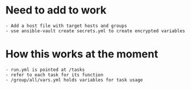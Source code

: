 # Need to add to work
    - Add a host file with target hosts and groups
    - use ansible-vault create secrets.yml to create encrypted variables

# How this works at the moment
    - run.yml is pointed at /tasks
    - refer to each task for its function
    - /group/all/vars.yml holds variables for task usage